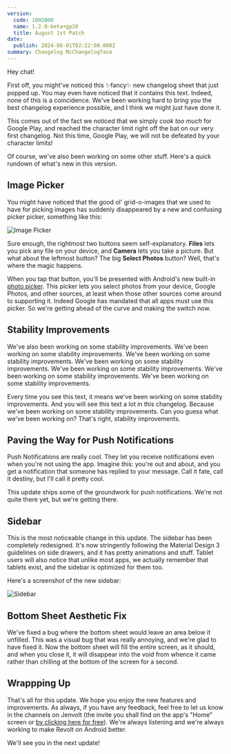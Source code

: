 ```yaml
---
version:
  code: 1002000
  name: 1.2.0-beta+gp20
  title: August 1st Patch
date:
  publish: 2024-08-01T02:22:00.000Z
summary: Changelog McChangelogface
---
```


Hey chat!

First off, you might've noticed this ✨fancy✨ new changelog sheet that just popped up. You may even
have noticed that it contains this text. Indeed, none of this is a coincidence. We've been working
hard to bring you the best changelog experience possible, and I think we might just have done it.

This comes out of the fact we noticed that we simply *cook too much* for Google Play, and reached
the character limit right off the bat on our very first changelog. Not this time, Google Play, we
will not be defeated by your character limits!

Of course, we've also been working on some other stuff. Here's a quick rundown of what's new in this
version.

## Image Picker

You might have noticed that the good ol' grid-o-images that we used to have for picking images has
suddenly disappeared by a new and confusing picker picker, something like this:

![Image Picker](https://autumn.revolt.chat/attachments/DH2pQiE_XbyUE5gpQYTIgPcUmVZ49xSaR3jrloELY9)

Sure enough, the rightmost two buttons seem self-explanatory. **Files** lets you pick any file on
your device, and **Camera** lets you take a picture. But what about the leftmost button? The big
**Select Photos** button? Well, that's where the magic happens.

When you tap that button, you'll be presented with Android's new
built-in [photo picker](https://developer.android.com/training/data-storage/shared/photopicker).
This picker lets you select photos from your device, Google Photos, and other sources, at least when
those other sources come around to supporting it. Indeed Google has mandated that all apps must use
this picker. So we're getting ahead of the curve and making the switch now.

## Stability Improvements

We've also been working on some stability improvements. We've been working on some stability
improvements. We've been working on some stability improvements. We've been working on some
stability improvements. We've been working on some stability improvements. We've been working on
some stability improvements. We've been working on some stability improvements.

Every time you see this text, it means we've been working on some stability improvements. And you
will see this text a lot in this changelog. Because we've been working on some stability
improvements. Can you guess what we've been working on? That's right, stability improvements.

## Paving the Way for Push Notifications

Push Notifications are really cool. They let you receive notifications even when you're not using
the app. Imagine this: you're out and about, and you get a notification that someone has replied to
your message. Call it fate, call it destiny, but I'll call it pretty cool.

This update ships some of the groundwork for push notifications. We're not quite there yet, but
we're getting there.

## Sidebar

This is the most noticeable change in this update. The sidebar has been completely redesigned. It's
now stringently following the Material Design 3 guidelines on side drawers, and it has pretty
animations and stuff. Tablet users will also notice that unlike most apps, we actually remember
that tablets exist, and the sidebar is optimized for them too.

Here's a screenshot of the new sidebar:

![Sidebar](https://autumn.revolt.chat/attachments/rqo986CIx22IE_Z6fRx-UP1rLpQQBCJX9uxqnnlhUx)

## Bottom Sheet Aesthetic Fix

We've fixed a bug where the bottom sheet would leave an area below it unfilled. This was a visual
bug that was really annoying, and we're glad to have fixed it. Now the bottom sheet will fill the
entire screen, as it should, and when you close it, it will disappear into the void from whence it
came rather than chilling at the bottom of the screen for a second.

## Wrappping Up

That's all for this update. We hope you enjoy the new features and improvements. As always, if you
have any feedback, feel free to let us know in the channels on Jenvolt (the invite you shall find
on the app's "Home" screen or [by clicking here for free](https://rvlt.gg/jen)). We're always
listening and we're always working to make Revolt on Android better.

We'll see you in the next update!